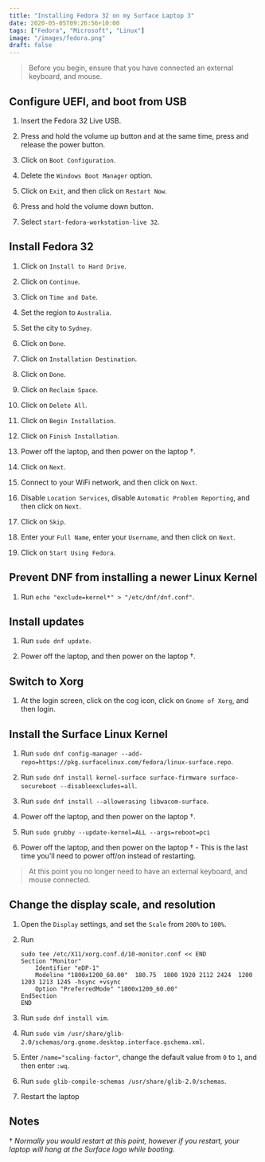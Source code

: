 ```yaml
---
title: "Installing Fedora 32 on my Surface Laptop 3"
date: 2020-05-05T09:26:56+10:00
tags: ["Fedora", "Microsoft", "Linux"]
image: "/images/fedora.png"
draft: false
---
```


> Before you begin, ensure that you have connected an external keyboard, and mouse.

## Configure UEFI, and boot from USB

1. Insert the Fedora 32 Live USB.

2. Press and hold the volume up button and at the same time, press and release the power button.

3. Click on `Boot Configuration`.

4. Delete the `Windows Boot Manager` option.

5. Click on `Exit`, and then click on `Restart Now`.

6. Press and hold the volume down button.

7. Select `start-fedora-workstation-live 32`.

## Install Fedora 32

1. Click on `Install to Hard Drive`.

2. Click on `Continue`.

3. Click on `Time and Date`.

4. Set the region to `Australia`.

5. Set the city to `Sydney`.

6. Click on `Done`.

7. Click on `Installation Destination`.

8. Click on `Done`.

9. Click on `Reclaim Space`.

10. Click on `Delete All`.

11. Click on `Begin Installation`.

12. Click on `Finish Installation`.

13. Power off the laptop, and then power on the laptop †.

14. Click on `Next`.

15. Connect to your WiFi network, and then click on `Next`.

16. Disable `Location Services`, disable `Automatic Problem Reporting`, and then click on `Next`.

17. Click on `Skip`.

18. Enter your `Full Name`, enter your `Username`, and then click on `Next`.

19. Click on `Start Using Fedora`.

## Prevent DNF from installing a newer Linux Kernel

1. Run `echo "exclude=kernel*" > "/etc/dnf/dnf.conf"`.

## Install updates

1. Run `sudo dnf update`.

2. Power off the laptop, and then power on the laptop †.

## Switch to Xorg

1. At the login screen, click on the cog icon, click on `Gnome of Xorg`, and then login.

## Install the Surface Linux Kernel

1. Run `sudo dnf config-manager --add-repo=https://pkg.surfacelinux.com/fedora/linux-surface.repo`.

2. Run `sudo dnf install kernel-surface surface-firmware surface-secureboot --disableexcludes=all`.

3. Run `sudo dnf install --allowerasing libwacom-surface`.

4. Power off the laptop, and then power on the laptop †.

5. Run `sudo grubby --update-kernel=ALL --args=reboot=pci`

6. Power off the laptop, and then power on the laptop † - This is the last time you'll need to power off/on instead of restarting.

> At this point you no longer need to have an external keyboard, and mouse connected.

## Change the display scale, and resolution

1. Open the `Display` settings, and set the `Scale` from `200%` to `100%`.

2. Run

   ```
   sudo tee /etc/X11/xorg.conf.d/10-monitor.conf << END
   Section "Monitor"
       Identifier "eDP-1"
       Modeline "1800x1200_60.00"  180.75  1800 1920 2112 2424  1200 1203 1213 1245 -hsync +vsync
       Option "PreferredMode" "1800x1200_60.00"
   EndSection
   END
   ```

3. Run `sudo dnf install vim`.

4. Run `sudo vim /usr/share/glib-2.0/schemas/org.gnome.desktop.interface.gschema.xml`.

5. Enter `/name="scaling-factor"`, change the default value from `0` to `1`, and then enter `:wq`.

6. Run `sudo glib-compile-schemas /usr/share/glib-2.0/schemas`.

7. Restart the laptop

## Notes

† _Normally you would restart at this point, however if you restart, your laptop will hang at the Surface logo while booting._
